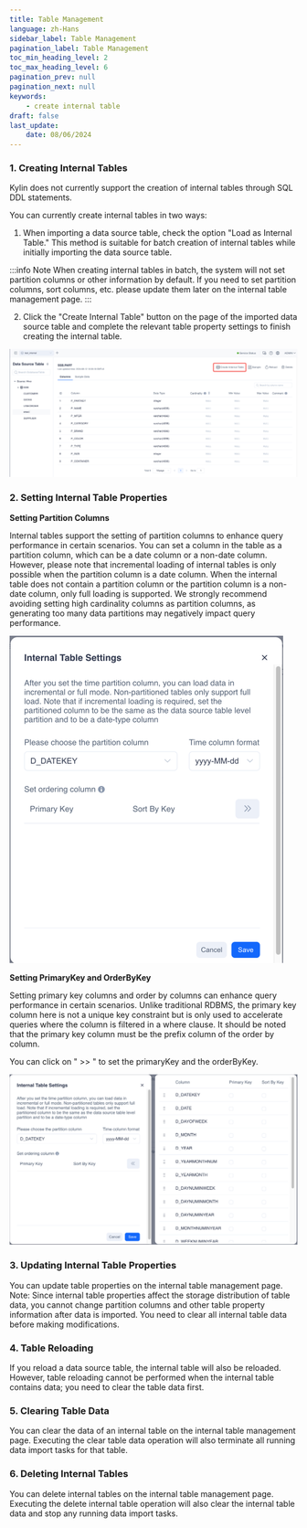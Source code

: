 ```yaml
---
title: Table Management
language: zh-Hans
sidebar_label: Table Management
pagination_label: Table Management
toc_min_heading_level: 2
toc_max_heading_level: 6
pagination_prev: null
pagination_next: null
keywords:
    - create internal table
draft: false
last_update:
    date: 08/06/2024
---
```


### 1. **Creating Internal Tables**

Kylin does not currently support the creation of internal tables through SQL DDL statements.

You can currently create internal tables in two ways:

1. When importing a data source table, check the option "Load as Internal Table." This method is suitable for batch creation of internal tables while initially importing the data source table.

:::info Note
When creating internal tables in batch, the system will not set partition columns or other information by default. If you need to set partition columns, sort columns, etc. please update them later on the internal table management page.
:::

2. Click the "Create Internal Table" button on the page of the imported data source table and complete the relevant table property settings to finish creating the internal table.

![](images/create-internal.png)

### 2. **Setting Internal Table Properties**

**Setting Partition Columns**

Internal tables support the setting of partition columns to enhance query performance in certain scenarios. You can set a column in the table as a partition column, which can be a date column or a non-date column. However, please note that incremental loading of internal tables is only possible when the partition column is a date column.
When the internal table does not contain a partition column or the partition column is a non-date column, only full loading is supported.
We strongly recommend avoiding setting high cardinality columns as partition columns, as generating too many data partitions may negatively impact query performance.

![](images/set-partition.png)

**Setting PrimaryKey and OrderByKey**

Setting primary key columns and order by columns can enhance query performance in certain scenarios. Unlike traditional RDBMS, the primary key column here is not a unique key constraint but is only used to accelerate queries where the column is filtered in a where clause.
It should be noted that the primary key column must be the prefix column of the order by column.

You can click on " >> " to set the primaryKey and the orderByKey.

![](images/set-p-o-key.png)

### 3. **Updating Internal Table Properties**

You can update table properties on the internal table management page.
Note: Since internal table properties affect the storage distribution of table data, you cannot change partition columns and other table property information after data is imported.
You need to clear all internal table data before making modifications.

### 4. **Table Reloading**

If you reload a data source table, the internal table will also be reloaded. However, table reloading cannot be performed when the internal table contains data; you need to clear the table data first.

### 5. **Clearing Table Data**

You can clear the data of an internal table on the internal table management page. Executing the clear table data operation will also terminate all running data import tasks for that table.

### 6. **Deleting Internal Tables**

You can delete internal tables on the internal table management page. Executing the delete internal table operation will also clear the internal table data and stop any running data import tasks.
